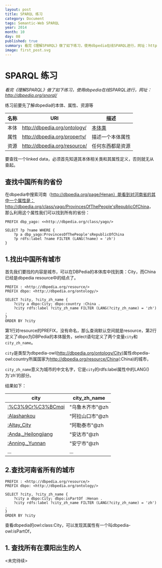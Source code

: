 ```yaml
---
layout: post
title: SPARQL 练习
category: Document
tags: Semantic-Web SPARQL
year: 2014
month: 10
day: 08
published: true
summary: 看完《理解SPARQL》做了如下练习，使用dbpedia在线SPARQL进行，网址：http://dbpedia.org/snorql/
image: first_post.svg
---
```


# SPARQL 练习

*看完《理解SPARQL》做了如下练习，使用dbpedia在线SPARQL进行，网址：http://dbpedia.org/snorql/*

练习前要先了解dbpedia的本体、属性、资源等

名称|URI|描述
---|---|---
本体|<http://dbpedia.org/ontology/>|[本体类](http://mappings.dbpedia.org/server/ontology/classes/)
属性|<http://dbpedia.org/property/>|描述一个本体属性
资源|<http://dbpedia.org/resource/>|任何东西都是资源

要查找一个linked data，必须首先知道其本体相关类和其属性定义，否则就无从查起。

## 查找中国所有的省份

在dbpedia中搜索河南（http://dbpedia.org/page/Henan）能看到对河南省的其中一个属性是：<http://dbpedia.org/class/yago/ProvincesOfThePeople'sRepublicOfChina>，那么利用这个属性我们可以找到所有的省份：

    PREFIX dbp_yago: <<http://dbpedia.org/class/yago/>
    
    SELECT ?p ?name WHERE {
        ?p a dbp_yago:ProvincesOfThePeople'sRepublicOfChina
        ?p rdfs:label ?name FILTER (LANG(?name) = 'zh')
    }

## 1.找出中国所有城市

首先我们要找的内容是城市，可以在DBPedia的本体库中找到类：City，而China已经是dbpedia resource中的结点了。

    PREFIX : <http://dbpedia.org/resource/>
    PREFIX dbpo: <http://dbpedia.org/ontology/>

    SELECT ?city, ?city_zh_name { 
        ?city a dbpo:City; dbpo:country :China .
        ?city rdfs:label ?city_zh_name FILTER (LANG(?city_zh_name) = 'zh') .
    }
    ORDER BY ?city

第1行对resource的PREFIX，没有命名，那么查询默认空间就是resource，第2行定义了dbpo为DBPedia的本体服务，select语句定义了两个变量`city`和`city_zh_name`。

`city`是类型为dbpedia-owl(<http://dbpedia.org/ontology/City>)属性dbpedia-owl:country所属国家为<http://dbpedia.org/resource/China>(:China)的城市，

`city_zh_name`意义为城市的中文名字，它是`city`的rdfs:label属性中的LANG()为'zh'的部分。

结果如下：

city | city_zh_name
---|---
[:%C3%9Cr%C3%BCmqi](http://dbpedia.org/snorql/?describe=http%3A//dbpedia.org/resource/%25C3%259Cr%25C3%25BCmqi) | "乌鲁木齐市"@zh
[:Alashankou](http://dbpedia.org/snorql/?describe=http%3A//dbpedia.org/resource/Alashankou) | "阿拉山口市"@zh
[:Altay_City]() | "阿勒泰市"@zh
[:Anda,_Heilongjiang](http://dbpedia.org/snorql/?describe=http%3A//dbpedia.org/resource/Altay_City) | "安达市"@zh
[:Anning,_Yunnan](http://dbpedia.org/snorql/?describe=http%3A//dbpedia.org/resource/Anning%2C_Yunnan) | "安宁市"@zh
... | ...

## 2.查找河南省所有的城市

    PREFIX : <http://dbpedia.org/resource/>
    PREFIX dbpo: <http://dbpedia.org/ontology/>

    SELECT ?city, ?city_zh_name { 
        ?city a dbpo:City; dbpo:isPartOf :Henan .
        ?city rdfs:label ?city_zh_name FILTER (LANG(?city_zh_name) = 'zh') .
    }
    ORDER BY ?city

查看dbpedia的owl:class:City，可以发现其属性有一个叫dbpedia-owl:isPartOf，

## 1. 查找所有在濮阳出生的人

<未完待续>
